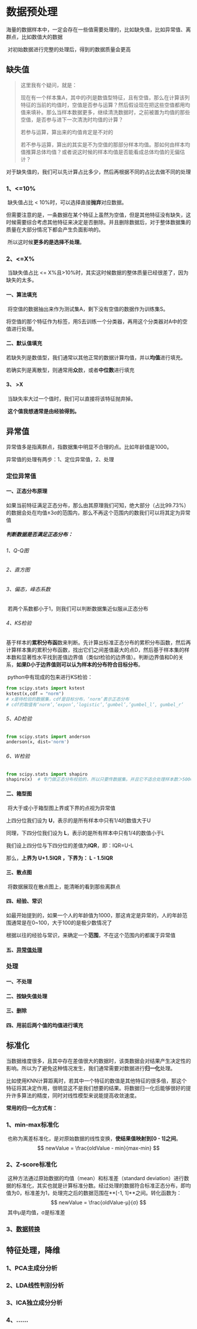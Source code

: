 # 数据预处理

​		海量的数据样本中，一定会存在一些值需要处理的，比如缺失值，比如异常值、离群点，比如数值大的数据

​		对初始数据进行完整的处理后，得到的数据质量会更高





## 缺失值

> 这里我有个疑问，就是：
>
> 现在有一个样本集A，其中的i列是数值型特征，且有空值，那么在计算该列特征的当前的均值时，空值是否参与运算？然后假设现在把这些空值都用均值来填补。那么当样本数据更多，继续清洗数据时，之前被置为均值的那些空值，是否参与进下一次清洗时均值的计算？
>
> 若参与运算，算出来的均值肯定是不对的
>
> 若不参与运算，算出的其实是不为空值的那部分样本均值。那如何由样本均值推算总体均值？或者说这时候的样本均值是否能看成总体均值的无偏估计？



对于缺失值的，我们可以先计算占比多少，然后再根据不同的占比去做不同的处理

### 1、<=10%

​		缺失值占比 < 10%时，可以选择直接**抛弃**对应数据。

​		但需要注意的是，一条数据在某个特征上虽然为空值，但是其他特征没有缺失，这时候需要综合考虑其他特征来决定是否删除。并且删除数据后，对于整体数据集的质量在大部分情况下都会产生负面影响的。

​		所以这时候**更多的是选择不处理**。



### 2、<=X%

​		当缺失值占比 <= X%且>10%时，其实这时候数据的整体质量已经很差了，因为缺失的太多。

#### 一、算法填充

​		将空值的数据抽出来作为测试集A，剩下没有空值的数据作为训练集S。

​		将空值的那个特征作为标签，用S去训练一个分类器，再用这个分类器对A中的空值进行处理。

#### 二、默认值填充

​		若缺失列是数值型，我们通常以其他正常的数据计算均值，并以**均值**进行填充。

​		若确实列是离散型，则通常用**众**数，或者**中位数**进行填充



#### 3、 >X

​	当缺失率大过一个值时，我们可以直接将该特征抛弃掉。

​	**这个值我想通常是由经验得到。**





## 异常值

异常值多是指离群点，指数据集中明显不合理的点。比如年龄值是1000。

异常值的处理有两步：1、定位异常值，2、处理

### 定位异常值

#### 一、正态分布原理

​		如果当前特征满足正态分布，那么由其原理我们可知，绝大部分（占比99.73%）的数据会处在均值±3σ的范围内，那么不再这个范围内的数我们可以将其定为异常值

##### 		判断数据是否满足正态分布：

###### 			1、Q-Q图

###### 			2、直方图

###### 			3、偏态，峰态系数

​					若两个系数都小于1，则我们可以判断数据集近似服从正态分布

###### 			4、KS检验

​					基于样本的**累积分布函**数来判断。先计算出标准正态分布的累积分布函数，然后再计算样本集的累积分布函数，找出它们之间差值最大的点D，然后基于样本集的样本数和显著性水平找到差值边界值（类似t检验的边界值）。判断边界值和D的关系，**如果D小于边界值则可以认为样本的分布符合目标分布**。

​					python中有现成的包来进行KS检验：

```python
from scipy.stats import kstest 
kstest(x,cdf = "norm")
# x是待检验的数据集，cdf是目标分布，‘norm’表示正态分布
# cdf的取值有‘norm’,’expon’,’logistic’,’gumbel’,’gumbel_l’, gumbel_r’
```

###### 			5、AD检验

```python
from scipy.stats import anderson
anderson(x, dist='norm')
```

###### 			6、W检验

```python
from scipy.stats import shapiro
shapiro(x)  # 专门做正态分布校验的，所以只要传数据集。并且它不适合处理样本数＞5000的校验
```





#### 二、箱型图

​		将大于或小于箱型图上界或下界的点视为异常值

上四分位我们设为 **U**，表示的是所有样本中只有1/4的数值大于U 

同理，下四分位我们设为 **L**，表示的是所有样本中只有1/4的数值小于L

我们设上四分位与下四分位的差值为**IQR**，即：IQR=U-L

那么，**上界为 U+1.5IQR ，下界为： L - 1.5IQR**

#### 三、散点图

​		将数据展现在散点图上，能清晰的看到那些离群点

#### 四、经验、常识

​		如最开始提到的，如果一个人的年龄值为1000，那这肯定是异常的，人的年龄范围通常是在0~100，大于100的是极少数情况了

​		根据以往的经验与常识，来确定一个**范围**，不在这个范围内的都属于异常值



#### 五、[异常值处理](https://zhuanlan.zhihu.com/p/41528651)



### 处理

#### 一、不处理

#### 二、按缺失值处理

#### 三、删除

#### 四、用前后两个值的均值进行填充









## 标准化

​		当数据维度很多，且其中存在差值很大的数据时，该类数据会对结果产生决定性的影响。所以为了避免这种情况发生，我们通常需要对数据进行**归一化**处理。

​		比如使用KNN计算距离时，若其中一个特征的数值是其他特征的很多倍，那这个特征将其决定作用，很明显这不是我们想要的结果。将数据归一化后能够很好的提升许多算法的精度，同时对线性模型来说能提高收敛速度。



**常用的归一化方式有：**

### 1、min-max标准化

​		也称为离差标准化，是对原始数据的线性变换，**使结果值映射到[0 - 1]之间**。
$$
newValue = \frac{oldValue - min}{max-min}
$$


### 2、Z-score标准化

​		这种方法通过原始数据的均值（mean）和标准差（standard deviation）进行数据的标准化，其实也就是计算标准分数。经过处理的数据符合标准正态分布，即均值为0，标准差为1，处理完之后的数据范围在**[-1, 1]**之间。转化函数为：
$$
newValue = \frac{oldValue-μ}{σ}
$$
​		其中μ是均值，σ是标准差





### 3、[数据转换](https://www.cnblogs.com/charlotte77/p/5622325.html)







## 特征处理，降维



### 1、PCA主成分分析





### 2、LDA线性判别分析





### 3、ICA独立成分分析



### 4、……
